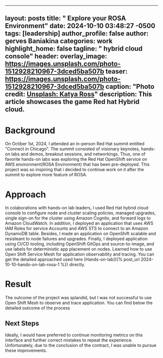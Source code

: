 
---
layout: posts
title:  " Explore your ROSA Environment"
date:   2024-10-10 03:48:27 -0500
tags: [leadership]
author_profile: false
author: gerves Baniakina
categories: work
highlight_home: false
tagline: " hybrid cloud console"
header:
   overlay_image: https://images.unsplash.com/photo-1512928210967-3dced5ba507b
    teaser: https://images.unsplash.com/photo-1512928210967-3dced5ba507b
    caption: "Photo credit: [**Unsplash: Katya Ross**](https://unsplash.com/@katya)"
description: This article showcases the game Red hat Hybrid cloud.
---


# Background
 On Octiber 1st, 2024, I attended an in-person Red Hat summit entitled "Connect in Chicago". The summit consisted of visionary keynotes, hands-on labs and demos, breakout sessions, and networkings. Thus, one of favorite hands-on labs was exploring the Red Hat OpenShift service on AWS environment(ROSA Environment) that has been pre-deployed. This project was so inspiring that i decided to continue work on it after the summit to explore more feature of ROSA.

# Approach
In colaborations with hands-on lab leaders, I used Red Hat hybrid cloud console to configure node and cluster scaling policies, managed upgrades, single sign-on for the cluster using Amazon Cognito, and forward logs to Amazon CloudWatch.
In addition, I deployed an application that uses AWS IAM Roles for service Accounts and AWS STS to connect to an Amazon DynamoDB table. Besides, I made an application on OpenShift scalable and resisteant to node failures and upgrades. Finally, I deployed application using CI/CD tooling, including OpenShift GitOps and source-to-image, and use labels for deterministic app placement on nodes. Learned how to use Open Shift Service Mesh for application observability and tracing.
You can get the detailed approached used here [Hands-on-lab]({% post_url 2024-10-10-hands-on-lab-rosa-1 %}) directly.

# Result
The outcome of the project was splandid, but I was not  successful to use Open Shift Mesh to observe and trace application. You can find below the detailed outcome of the process





## Next Steps
Ideally, I would have preferred to continue monitoring metrics on this interface and further correct mistakes to repeat the experience. Unfortunately, due to the conclusion of the contract, I was unable to pursue these improvements.